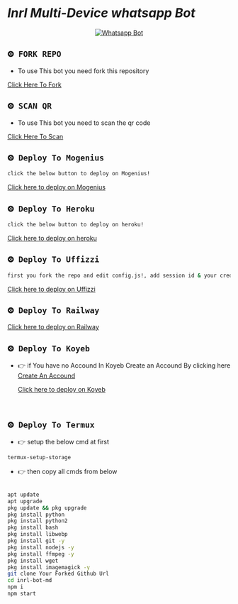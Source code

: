 # *Inrl Multi-Device whatsapp Bot*
<div align="center">
  
  [![Whatsapp Bot](https://readme-typing-svg.herokuapp.com?font=times-bold-italic&color=%23F7F7F7&duration=4862&center=true&vCenter=true&lines=WELCOME+TO+INRL+MD+GIT+REPO)](https://chat.whatsapp.com/GuoCHF6Wjci8rKPe6CKHsi)
</div>

  <div align="left">
   
## `⨷ FORK REPO`

- To use This bot you need fork this repository<br>

[Click Here To Fork](https://github.com/inrl-official/inrl-bot-md/fork)

## `⨷ SCAN QR`

- To use This bot you need to scan the qr code<br>

[Click Here To Scan](https://inrl-web.onrender.com/viwe/friendpage)

## `⨷ Deploy To Mogenius` 

```bash
click the below button to deploy on Mogenius!
```
  [Click here to deploy on Mogenius](https://studio.mogenius.com/studio/cloud-space/cloud-space-overview)
<br>

## `⨷ Deploy To Heroku` 

```bash
click the below button to deploy on heroku!
```
  [Click here to deploy on heroku](https://inrl-web.onrender.com/deploy/heroku)
<br>

## `⨷ Deploy To Uffizzi` 

```bash
first you fork the repo and edit config.js!, add session id & your credits!
```
  [Click here to deploy on Uffizzi](https://app.uffizzi.com/projects)
<br>


## `⨷ Deploy To Railway` 
  
  [Click here to deploy on Railway](https://railway.app/new/template/K7RXq3?referralCode=koOK_D)
<br>

## `⨷ Deploy To Koyeb`  
  

- 👉 if You have no Accound In Koyeb Create an Accound By clicking here  [Create An Accound](https://app.koyeb.com/)<br>

  [Click here to deploy on Koyeb](https://app.koyeb.com/apps/deploy?type=docker&image=quay.io/inrlwabot/inrl-bot:latest&env[SESSION_ID]&env[WORKTYPE]=privet&env[U_STATUS]=false&env[MENSION_TEXT]=inrl-md,edit%20this%20and%20set%20your%20data,%20https://chat.whatsapp.com/CUJuk1xPEpR8av9h7DDGNO&env[BLOCK_CHAT]=%20jid%20as%20want%20to%20block&env[REACT]=false&env[ALIVE_DATA]=https://i.imgur.com/DyLAuEh.jpg,aliveText,alivebButtenText1,aliveTextButten2&env[CALL_BLOCK]=true&env[PM_BLOCK]=false&env[PERFIX]=.&env[PROFILE_STATUS]=%F0%9F%92%97&env[SUDO]&env[STATUS_VIEW]=true&env[WARNCOUND]=5&env[BOT_INFO]=INRL-BOT-MD,INRL,https://i.imgur.com/DyLAuEh.jpg&env[AUTO_CHAT_GRP]=false&env[AUTO_CHAT_PM]=false&env[CHATBOT]=false&env[OWNER]=917593919575&env[LANG]=EN&env[BGMBOT]=false&env[PASSWORD]=inrl-bot~md&env[READ_CHAT]=false&env[FOOTER]=%C9%AA%C9%B4%CA%80%CA%9F&env[CAPTION]=_created%20by%20inrl-bot_&env[AUDIO_DATA]=inrl,inrl,https://i.imgur.com/DyLAuEh.jpg&env[STICKER_DATA]=inrl,inrl,https://i.imgur.com/DyLAuEh.jpg&name=inrl-bot-md&env[KOYEB_NAME]=inrl-official)
<br>

## `⨷ Deploy To Termux` 

- 👉 setup the below cmd at first<br>

```bash
termux-setup-storage
```

- 👉 then copy all cmds from below<br><br>

```bash
apt update
apt upgrade
pkg update && pkg upgrade
pkg install python
pkg install python2
pkg install bash
pkg install libwebp
pkg install git -y
pkg install nodejs -y 
pkg install ffmpeg -y 
pkg install wget
pkg install imagemagick -y
git clone Your Forked Github Url
cd inrl-bot-md
npm i
npm start
```

</div>

<div align="left">
  
